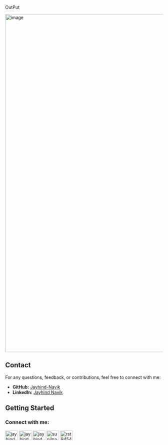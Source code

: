 OutPut 

<img width="1920" height="1080" alt="image" src="https://github.com/user-attachments/assets/7ca3feb8-2519-43a8-b7d3-25db09ed1e4c" />



## Contact

For any questions, feedback, or contributions, feel free to connect with me:

- **GitHub:** [Jayhind-Navik](https://github.com/Jayhind-Navik)
- **LinkedIn:** [Jayhind Navik](https://www.linkedin.com/in/jayhind-navik-658997214)

## Getting Started


 <h3 align="left">Connect with me:</h3>
<p align="left">
<a href="https://www.linkedin.com/in/jayhind-navik-658997214" target="blank"><img align="center" src="https://raw.githubusercontent.com/rahuldkjain/github-profile-readme-generator/master/src/images/icons/Social/twitter.svg" alt="jayhindnavik" height="30" width="40" /></a>
<a href="https://www.linkedin.com/in/jayhind-navik-658997214" target="blank"><img align="center" src="https://raw.githubusercontent.com/rahuldkjain/github-profile-readme-generator/master/src/images/icons/Social/linked-in-alt.svg" alt="jayhindnavik" height="30" width="40" /></a>
<a href="https://m.facebook.com/jayhindnavik7052/" target="blank"><img align="center" src="https://raw.githubusercontent.com/rahuldkjain/github-profile-readme-generator/master/src/images/icons/Social/facebook.svg" alt="jayhindnavik" height="30" width="40" /></a>
<a href="https://www.instagram.com/j_a_y_h_i_n_d__1947/" target="blank"><img align="center" src="https://raw.githubusercontent.com/rahuldkjain/github-profile-readme-generator/master/src/images/icons/Social/instagram.svg" alt="sunilpandey9454" height="30" width="40" /></a>
<a href="https://www.linkedin.com/in/jayhind-navik-658997214" target="blank"><img align="center" src="https://raw.githubusercontent.com/rahuldkjain/github-profile-readme-generator/master/src/images/icons/Social/youtube.svg" alt="rst9454" height="30" width="40" /></a>
</p>
